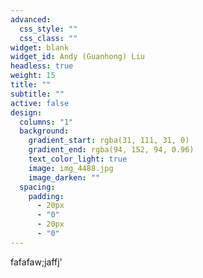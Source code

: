 ```yaml
---
advanced:
  css_style: ""
  css_class: ""
widget: blank
widget_id: Andy (Guanhong) Liu
headless: true
weight: 15
title: ""
subtitle: ""
active: false
design:
  columns: "1"
  background:
    gradient_start: rgba(31, 111, 31, 0)
    gradient_end: rgba(94, 152, 94, 0.96)
    text_color_light: true
    image: img_4488.jpg
    image_darken: ""
  spacing:
    padding:
      - 20px
      - "0"
      - 20px
      - "0"
---
```


































fafafaw;jaffj'